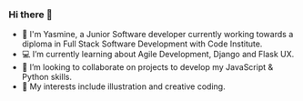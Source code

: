 ### Hi there 👋

- 💜 I'm Yasmine, a Junior Software developer currently working towards a diploma in Full Stack Software Development with Code Institute.
- 💻 I’m currently learning about Agile Development, Django and Flask UX.
- 👯 I’m looking to collaborate on projects to develop my JavaScript & Python skills.
- 💛 My interests include illustration and creative coding.

